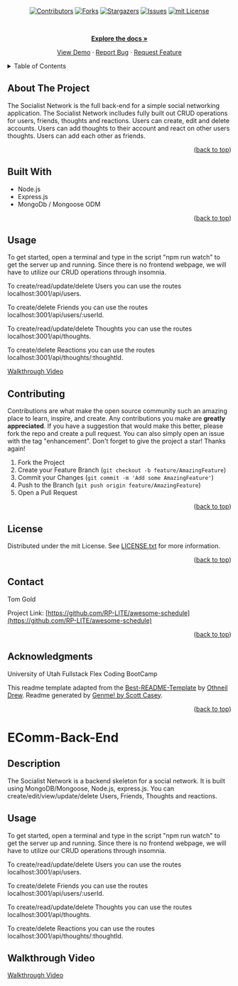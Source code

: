 <div id="top"></div>
<span align="center">

[![Contributors][contributors-shield]][contributors-url] [![Forks][forks-shield]][forks-url] [![Stargazers][stars-shield]][stars-url] [![Issues][issues-shield]][issues-url] [![mit License][license-shield]][license-url]

</span>
<span align="center">

 

</span>
<br />
<div align="center">
<a href="https://github.com/TGold90/The-Socialist-Network">
<p align="center">



<a href="https://github.com/TGold90/The-Socialist-Network"><strong>Explore the docs »</strong></a>


<a href="https://github.com/TGold90/The-Socialist-Network">View Demo</a> · <a href="https://github.com/TGold90/The-Socialist-Network/issues">Report Bug</a> · <a href="https://github.com/TGold90/The-Socialist-Network/issues">Request Feature</a>
</p>
</div>
<!-- TABLE OF CONTENTS -->
<details>
<summary>Table of Contents</summary>
<ol>
<li>
<a href="#about-the-project">About The Project</a>
<ul>
<li><a href="#built-with">Built With</a></li>
</ul>
</li>
<li><a href="#contributing">Contributing</a></li>
<li><a href="#license">License</a></li>
<li><a href="#contact">Contact</a></li>
<li><a href="#acknowledgments">Acknowledgments</a></li>
</ol>
</details>
<!-- ABOUT THE PROJECT -->

## About The Project

The Socialist Network is the full back-end for a simple social networking application. The Socialist Network inclludes fully built out CRUD operations for users, friends, thoughts and reactions. Users can create, edit and delete accounts. Users can add thoughts to their account and react on other users thoughts. Users can add each other as friends. 
<p align="right">(<a href="#top">back to top</a>)</p>

## Built With
- Node.js
- Express.js
- MongoDb / Mongoose ODM
<p align="right">(<a href="#top">back to top</a>)</p>

## Usage

To get started, open a terminal and type in the script "npm run watch" to get the server up and running. Since there is no frontend webpage, we will have to utilize our CRUD operations through insomnia.

To create/read/update/delete Users you can use the routes localhost:3001/api/users.

To create/delete Friends you can use the routes localhost:3001/api/users/:userId.

To create/read/update/delete Thoughts you can use the routes localhost:3001/api/thoughts.

To create/delete Reactions you can use the routes localhost:3001/api/thoughts/:thoughtId.

[Walkthrough Video](https://drive.google.com/file/d/1qfEOxb-opwZGC8_-2qs2fsfj0PWjIkM3/view?usp=sharing)

## Contributing
Contributions are what make the open source community such an amazing place to learn, inspire, and create. Any contributions you make are **greatly appreciated**.
If you have a suggestion that would make this better, please fork the repo and create a pull request. You can also simply open an issue with the tag "enhancement".
Don't forget to give the project a star! Thanks again!
1. Fork the Project
2. Create your Feature Branch (`git checkout -b feature/AmazingFeature`)
3. Commit your Changes (`git commit -m 'Add some AmazingFeature'`)
4. Push to the Branch (`git push origin feature/AmazingFeature`)
5. Open a Pull Request
<p align="right">(<a href="#top">back to top</a>)</p>
<!-- LICENSE -->

## License
Distributed under the mit License. See [LICENSE.txt](LICENSE.txt) for more information.
<p align="right">(<a href="#top">back to top</a>)</p>
<!-- CONTACT -->

## Contact

 Tom Gold


Project Link: [https://github.com/RP-LITE/awesome-schedule](https://github.com/RP-LITE/awesome-schedule)
<p align="right">(<a href="#top">back to top</a>)</p>
<!-- ACKNOWLEDGMENTS -->

## Acknowledgments

University of Utah Fullstack Flex Coding BootCamp

This readme template adapted from the [Best-README-Template](https://github.com/othneildrew/Best-README-Template/blob/master/BLANK_README.md) by [Othneil Drew](https://github.com/othneildrew). Readme generated by [Genme! by Scott Casey](https://github.com/Kurohyou/genme-SC).

<p align="right">(<a href="#top">back to top</a>)</p>
<!-- MARKDOWN LINKS & IMAGES -->
<!-- https://www.markdownguide.org/basic-syntax/#reference-style-links -->

[contributors-shield]: https://img.shields.io/github/contributors/RP-LITE/awesome-schedule.svg?style=flat
[contributors-url]: https://github.com/RP-LITE/awesome-schedule/graphs/contributors
[forks-shield]: https://img.shields.io/github/forks/RP-LITE/awesome-schedule.svg?style=flat
[forks-url]: https://github.com/RP-LITE/awesome-schedule/network/members
[stars-shield]: https://img.shields.io/github/stars/RP-LITE/awesome-schedule.svg?style=flat
[stars-url]: https://github.com/RP-LITE/awesome-schedule/stargazers
[issues-shield]: https://img.shields.io/github/issues/RP-LITE/awesome-schedule.svg?style=flat
[issues-url]: https://github.com/RP-LITE/awesome-schedule/issues
[license-shield]: https://img.shields.io/github/license/RP-LITE/awesome-schedule.svg?style=flat
[license-url]: https://github.com/RP-LITE/awesome-schedule/blob/master/LICENSE.txt
[product-screenshot]: assets/images/screenshot.png




# EComm-Back-End

## Description

The Socialist Network is a backend skeleton for a social network. It is built using MongoDB/Mongoose, Node.js, express.js. You can create/edit/view/update/delete Users, Friends, Thoughts and reactions.

## Usage

To get started, open a terminal and type in the script "npm run watch" to get the server up and running. Since there is no frontend webpage, we will have to utilize our CRUD operations through insomnia.

To create/read/update/delete Users you can use the routes localhost:3001/api/users.

To create/delete Friends you can use the routes localhost:3001/api/users/:userId.

To create/read/update/delete Thoughts you can use the routes localhost:3001/api/thoughts.

To create/delete Reactions you can use the routes localhost:3001/api/thoughts/:thoughtId.
## Walkthrough Video

[Walkthrough Video](https://drive.google.com/file/d/1qfEOxb-opwZGC8_-2qs2fsfj0PWjIkM3/view?usp=sharing)
